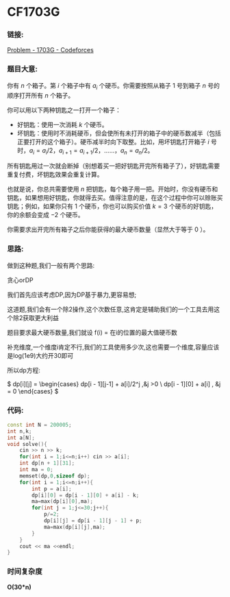 # CF1703G

### **链接**:

[Problem - 1703G - Codeforces](https://codeforces.com/problemset/problem/1703/G)

### **题目大意:**

你有 $n$ 个箱子。第 $i$ 个箱子中有 $a_i$ 个硬币。你需要按照从箱子 $1$ 号到箱子 $n$ 号的顺序打开所有 $n$ 个箱子。

你可以用以下两种钥匙之一打开一个箱子：
- 好钥匙：使用一次消耗 $k$ 个硬币。
- 坏钥匙：使用时不消耗硬币，但会使所有未打开的箱子中的硬币数减半（包括正要打开的这个箱子）。硬币减半时向下取整。比如，用坏钥匙打开箱子 $i$ 号时，$a_i=a_i/2$，$a_{i+1}=a_{i+1}/2$，$......$，$a_n=a_n/2$。

所有钥匙用过一次就会断掉（别想着买一把好钥匙开完所有箱子了），好钥匙需要重复付费，坏钥匙效果会重复计算。

也就是说，你总共需要使用 $n$ 把钥匙，每个箱子用一把。开始时，你没有硬币和钥匙，如果想用好钥匙，你就得去买。值得注意的是，在这个过程中你可以赊账买钥匙；例如，如果你只有 $1$ 个硬币，你也可以购买价值 $k=3$ 个硬币的好钥匙，你的余额会变成 $-2$ 个硬币。

你需要求出开完所有箱子之后你能获得的最大硬币数量（显然大于等于 $0$ ）。

### **思路:**

做到这种题,我们一般有两个思路:

贪心orDP

我们首先应该考虑DP,因为DP基于暴力,更容易想;

这道题,我们会有一个除2操作,这个次数任意,这肯定是辅助我们的一个工具去用这个除2获取更大利益

题目要求最大硬币数量,我们就设 f(i) = 在i的位置的最大值硬币数

补充维度,一个维度i肯定不行,我们的工具使用多少次,这也需要一个维度,容量应该是log(1e9)大约开30即可

所以dp方程: 

 $
dp[i][j]  = \begin{cases}
dp[i - 1][j-1] + a[i]/2^j ,&j >0 \\
dp[i - 1][0] + a[i] , &j = 0
\end{cases}
$

### 代码:

```c++
const int N = 200005;
int n,k;
int a[N];
void solve(){
    cin >> n >> k;
    for(int i = 1;i<=n;i++) cin >> a[i];
    int dp[n + 1][31];
    int ma = 0;
    memset(dp,0,sizeof dp);
    for(int i = 1;i<=n;i++){
        int p = a[i];
        dp[i][0] = dp[i - 1][0] + a[i] - k;
        ma=max(dp[i][0],ma);
        for(int j = 1;j<=30;j++){
            p/=2;
            dp[i][j] = dp[i - 1][j - 1] + p;
            ma=max(dp[i][j],ma);
        }
    }
    cout << ma <<endl;
}
```

### 时间复杂度

**O(30*n)**
